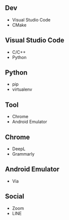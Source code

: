 ## Dev
- Visual Studio Code
- CMake

## Visual Studio Code
- C/C++
- Python

## Python
- pip
- virtualenv

## Tool
- Chrome
- Android Emulator

## Chrome
- DeepL
- Grammarly

## Android Emulator
- Via

## Social
- Zoom
- LINE
